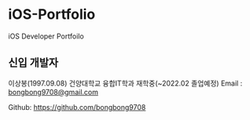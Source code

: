 # iOS-Portfolio
iOS Developer Portfoilo
## 신입 개발자
이상봉(1997.09.08)
건양대학교 융합IT학과 재학중(~2022.02 졸업예정)
Email : bongbong9708@gmail.com

Github: https://github.com/bongbong9708
